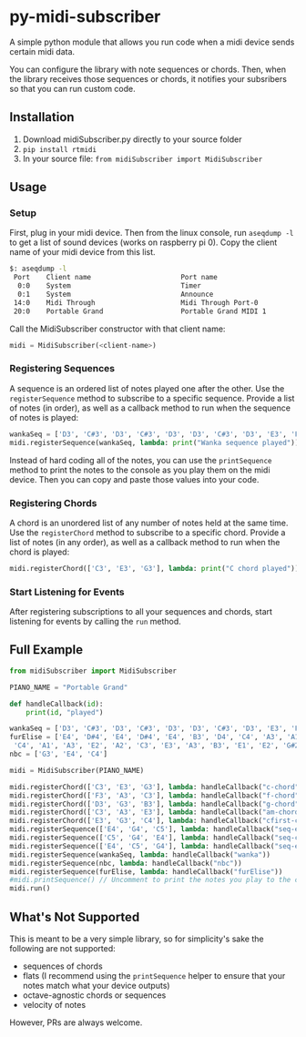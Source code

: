 # py-midi-subscriber
A simple python module that allows you run code when a midi device sends certain midi data.

You can configure the library with note sequences or chords. Then, when the library receives those sequences or chords,
it notifies your subsribers so that you can run custom code.

## Installation
1. Download midiSubscriber.py directly to your source folder
2. `pip install rtmidi`
3. In your source file: `from midiSubscriber import MidiSubscriber`

## Usage

### Setup
First, plug in your midi device. Then from the linux console, run `aseqdump -l` to get a list of sound devices (works on raspberry pi 0).
Copy the client name of your midi device from this list.

```bash
$: aseqdump -l
 Port    Client name                      Port name
  0:0    System                           Timer
  0:1    System                           Announce
 14:0    Midi Through                     Midi Through Port-0
 20:0    Portable Grand                   Portable Grand MIDI 1
```

Call the MidiSubscriber constructor with that client name:
```py
midi = MidiSubscriber(<client-name>)
```

### Registering Sequences
A sequence is an ordered list of notes played one after the other. Use the `registerSequence` method to subscribe to a
specific sequence. Provide a list of notes (in order), as well as a callback method to run when the sequence of notes is played:

```py
wankaSeq = ['D3', 'C#3', 'D3', 'C#3', 'D3', 'D3', 'C#3', 'D3', 'E3', 'F#3', 'E3', 'F#3', 'G3', 'A3', 'G#3', 'A3', 'G#3', 'A3']
midi.registerSequence(wankaSeq, lambda: print("Wanka sequence played"))
```

Instead of hard coding all of the notes, you can use the `printSequence` method to print the notes to the console as you play
them on the midi device. Then you can copy and paste those values into your code.

### Registering Chords
A chord is an unordered list of any number of notes held at the same time. Use the `registerChord` method to subscribe to a
specific chord. Provide a list of notes (in any order), as well as a callback method to run when the chord is played:

```py
midi.registerChord(['C3', 'E3', 'G3'], lambda: print("C chord played"))
```

### Start Listening for Events
After registering subscriptions to all your sequences and chords, start listening for events by calling the `run` method.

## Full Example

```py
from midiSubscriber import MidiSubscriber

PIANO_NAME = "Portable Grand"

def handleCallback(id):
    print(id, "played")

wankaSeq = ['D3', 'C#3', 'D3', 'C#3', 'D3', 'D3', 'C#3', 'D3', 'E3', 'F#3', 'E3', 'F#3', 'G3', 'A3', 'G#3', 'A3', 'G#3', 'A3']
furElise = ['E4', 'D#4', 'E4', 'D#4', 'E4', 'B3', 'D4', 'C4', 'A3', 'A1', 'E2', 'A2', 'C3', 'E3', 'A3', 'B3', 'E1', 'E2', 'G#2', 'E3', 'G#3', 'B3', 'C4', 'A1', 'E2', 'A2', 'E3', 'E4', 'D#4', 'E4', 'D#4', 'E4', 'B3', 'D4',
 'C4', 'A1', 'A3', 'E2', 'A2', 'C3', 'E3', 'A3', 'B3', 'E1', 'E2', 'G#2', 'E3', 'C4', 'B3', 'A1', 'A3', 'E2', 'A2']
nbc = ['G3', 'E4', 'C4']

midi = MidiSubscriber(PIANO_NAME)

midi.registerChord(['C3', 'E3', 'G3'], lambda: handleCallback("c-chord"))
midi.registerChord(['F3', 'A3', 'C3'], lambda: handleCallback("f-chord"))
midi.registerChord(['D3', 'G3', 'B3'], lambda: handleCallback("g-chord"))
midi.registerChord(['C3', 'A3', 'E3'], lambda: handleCallback("am-chord"))
midi.registerChord(['E3', 'G3', 'C4'], lambda: handleCallback("cfirst-chord"))
midi.registerSequence(['E4', 'G4', 'C5'], lambda: handleCallback("seq-egc"))
midi.registerSequence(['C5', 'G4', 'E4'], lambda: handleCallback("seq-cge"))
midi.registerSequence(['E4', 'C5', 'G4'], lambda: handleCallback("seq-ecg"))
midi.registerSequence(wankaSeq, lambda: handleCallback("wanka"))
midi.registerSequence(nbc, lambda: handleCallback("nbc"))
midi.registerSequence(furElise, lambda: handleCallback("furElise"))
#midi.printSequence() // Uncomment to print the notes you play to the console.
midi.run()
```

## What's Not Supported
This is meant to be a very simple library, so for simplicity's sake the following are not supported:
* sequences of chords
* flats (I recommend using the `printSequence` helper to ensure that your notes match what your device outputs)
* octave-agnostic chords or sequences
* velocity of notes

However, PRs are always welcome.

